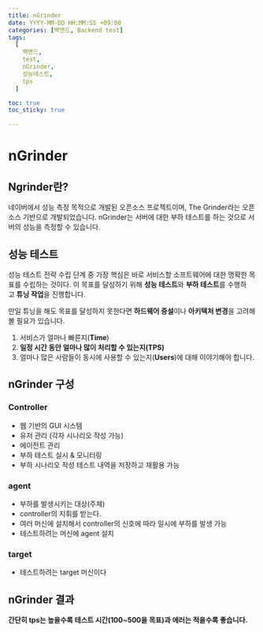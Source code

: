 ```yaml
---
title: nGrinder
date: YYYY-MM-DD HH:MM:SS +09:00
categories: [백엔드, Backend test]
tags:
  [
    백엔드,
    test,
    nGrinder,
    성능테스트,
    tps
  ]

toc: true
toc_sticky: true

---
```


# nGrinder

## Ngrinder란?

네이버에서 성능 측정 목적으로 개발된 오픈소스 프로젝트이며, The Grinder라는 오픈소스 기반으로 개발되었습니다. nGrinder는 서버에 대한 부하 테스트를 하는 것으로 서버의 성능을 측정할 수 있습니다.

## 성능 테스트

성능 테스트 전략 수립 단계 중 가장 핵심은 바로 서비스할 소프트웨어에 대한 명확한 목표를 수립하는 것이다. 이 목표를 달성하기 위해 **성능 테스트**와 **부하 테스트**를 수행하고 **튜닝 작업**을 진행합니다.

만일 튜닝을 해도 목표를 달성하지 못한다면 **하드웨어 증설**이나 **아키텍처 변경**을 고려해 볼 필요가 있습니다.

1. 서비스가 얼마나 빠른지(**Time**)
2. **일정 시간 동안 얼마나 많이 처리할 수 있는지(TPS)**
3. 얼마나 많은 사람들이 동시에 사용할 수 있는지(**Users**)에 대해 이야기해야 합니다.

## nGrinder 구성

### Controller

- 웹 기반의 GUI 시스템
- 유저 관리 (각자 시나리오 작성 가능)
- 에이전트 관리
- 부하 테스트 실시 & 모니터링
- 부하 시나리오 작성 테스트 내역을 저장하고 재활용 가능

### agent

- 부하를 발생시키는 대상(주체)
- controller의 지휘를 받는다.
- 여러 머신에 설치해서 controller의 신호에 따라 일시에 부하를 발생 가능
- 테스트하려는 머신에 agent 설치

### target

- 테스트하려는 target 머신이다

## nGrinder 결과

**간단히 tps는 높을수록 테스트 시간(100~500을 목표)과 에러는 적을수록 좋습니다.**